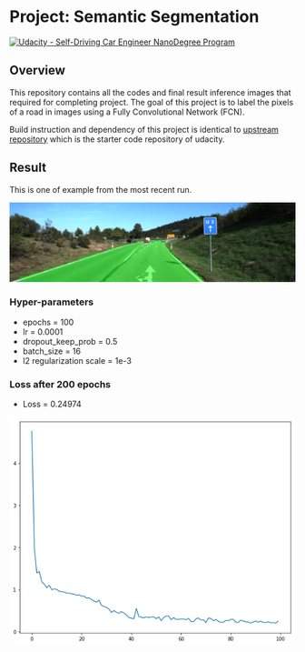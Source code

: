 # **Project: Semantic Segmentation**
[![Udacity - Self-Driving Car Engineer NanoDegree Program](https://s3.amazonaws.com/udacity-sdc/github/shield-carnd.svg)](http://www.udacity.com/drive)

## Overview
This repository contains all the codes and final result inference images that required for completing project. The goal of this project is to label the pixels of a road in images using a Fully Convolutional Network (FCN).

Build instruction and dependency of this project is identical to [upstream repository](https://github.com/udacity/CarND-Semantic-Segmentation) which is the starter code repository of udacity.

## Result

[//]: # (Image References)

[result]: ./runs/1521970050.2572997/umm_000033.png "an example of inference image"
[loss]: ./runs/loss_e100_1521970050.2572997.png  "loss plot"

This is one of example from the most recent run.

![alt text][result]

### Hyper-parameters
- epochs = 100
- lr = 0.0001
- dropout_keep_prob = 0.5
- batch_size = 16
- l2 regularization scale = 1e-3

### Loss after 200 epochs
- Loss = 0.24974

![alt text][loss]